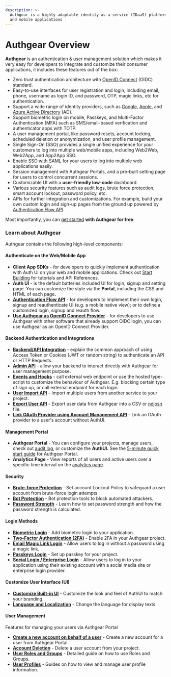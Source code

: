 ```yaml
---
description: >-
  Authgear is a highly adaptable identity-as-a-service (IDaaS) platform for web
  and mobile applications
---
```


# Authgear Overview

**Authgear** is an authentication & user management solution which makes it very easy for developers to integrate and customize their consumer applications, it includes these features out of the box:

* Zero trust authentication architecture with [OpenID Connect](https://openid.net/developers/how-connect-works/) (OIDC) standard.
* Easy-to-use interfaces for user registration and login, including email, phone, username as login ID, and password, OTP, magic links, etc for authentication.
* Support a wide range of identity providers, such as [Google](https://developers.google.com/identity), [Apple](https://support.apple.com/en-gb/guide/deployment/depa64848f3a/web), and [Azure Active Directory](https://azure.microsoft.com/en-gb/products/active-directory/) (AD).
* Support biometric login on mobile, Passkeys, and Multi-Factor Authentication (MFA) such as SMS/email-based verification and authenticator apps with TOTP.
* A user management portal, like password resets, account locking, scheduled deletion or anonymization, and user profile management.
* Single Sign-On (SSO) provides a single unified experience for your customers to log into multiple web/mobile apps, including Web2Web, Web2App, and App2App SSO.
* Enable [SSO with SAML](authentication-and-access/single-sign-on/single-sign-on-with-saml/) for your users to log into multiple web applications easily.
* Session management with Authgear Portals, and a pre-built setting page for users to control concurrent sessions.
* Customizable UI with a **user-friendly low-code** dashboard.&#x20;
* Various security features such as audit logs, brute force protection, smart account lockout, password policy, etc.
* APIs for further integration and customizations. For example, build your own custom login and sign-up pages from the ground up powered by [Authentication Flow API](https://docs.authgear.com/~/changes/anTCj6yoZ06s3pLJk5v8/reference/apis/authentication-flow-api).

Most importantly, you can [get started](https://accounts.portal.authgear.com/signup) **with Authgear for free**.

### Learn about Authgear&#x20;

Authgear contains the following high-level components:

#### Authenticate on the Web/Mobile App

* **Client App SDKs** - for developers to quickly implement authentication with Auth UI on your web and mobile applications. Check out [Start Building](get-started/start-building.md) for tutorials and API References.
* **Auth UI** - is the default batteries included UI for login, signup and setting page. You can customize the style via the **Portal**, including the CSS and HTML of each pag&#x65;**.**
* [**Authentication Flow API**](customization/custom-ui/authentication-flow-api.md) - for developers to implement their own login, signup and reauthenticate UI (e.g. a mobile native view); or to define a customized login, signup and reauth flow.
* [**Use Authgear as OpenID Connect Provider**](authentication-and-access/single-sign-on/oidc-provider.md) - for developers to use Authgear with other software that already support OIDC login, you can use Authgear as an OpenID Connect Provider.

#### Backend Authentication and Integrations

* [**Backend/API Integration**](get-started/backend-api/) - explain the common approach of using Access Token or Cookies (JWT or random string) to authenticate an API or HTTP Requests.
* [**Admin API**](api-reference/apis/admin-api/) - allow your backend to interact directly with Authgear for user management purpose.
* [**Events and Hooks**](customization/events-hooks/) - call external web endpoint or use the hosted type-script to customize the behaviour of Authgear. E.g. blocking certain type of sign up, or call external endpoint for each login.
* [**User Import API**](admin/user-management/import-users-using-user-import-api.md) - Import multiple users from another service to your project.
* [**Export User API**](admin/user-management/export-users-using-the-user-export-api.md) - Export user data from Authgear into a CSV or [ndjosn](https://github.com/ndjson/ndjson-spec) file.
* [**Link OAuth Provider using Account Management API**](customization/custom-ui/manually-link-oauth-provider-using-account-management-api.md) - Link an OAuth provider to a user's account without AuthUI.

#### Management Portal

* **Authgear Portal** - You can configure your projects, manage users, check out [audit log](admin/monitor/audit-log.md), or customize the **AuthUI.** See the [5-minute quick start guide](get-started/5-minute-guide.md) for Authgear Portal.
* **Analytics Page** - View reports of all users and active users over a specific time interval on the [analytics page](admin/monitor/analytics.md).

#### Security

* [**Brute-force Protection**](security/brute-force-protection.md) - Set account Lockout Policy to safeguard a user account from brute-force login attempts.
* [**Bot Protection**](security/bot-protection.md) - Bot protection tools to block automated attackers.
* [**Password Strength**](security/password-strength.md) - Learn how to set password strength and how the password strength is calculated.

#### Login Methods

* [**Biometric Login**](authentication-and-access/authentication/biometric.md) - Add biometric login to your application.
* [**Two-Factor Authentication (2FA)**](authentication-and-access/authentication/enable-two-factor-authentication-2fa.md) - Enable 2FA in your Authgear project.
* [**Email Magic Link Login**](authentication-and-access/authentication/add-email-magic-link-login.md) - Allow users to log in without a password using a magic link.
* [**Passkeys Login**](authentication-and-access/authentication/passkeys.md) - Set up passkey for your project.
* [**Social Login / Enterprise Login**](broken-reference) - Allow users to log in to your application using their existing account with a social media site or enterprise login provider.

#### Customize User Interface (UI)

* [**Customize Built-in UI**](customization/built-in-ui/branding.md) - Customize the look and feel of AuthUI to match your branding.
* [**Language and Localization**](customization/languages-and-localization.md) - Change the language for display texts.

#### User Management

Features for managing your users via Authgear Portal

* [**Create a new account on behalf of a user**](admin/user-management/how-to-handle-password-while-creating-accounts-for-users.md) - Create a new account for a user from Authgear Portal.
* [**Account Deletion**](admin/user-management/account-deletion.md) - Delete a user account from your project.
* [**User Roles and Groups**](admin/user-management/manage-users-roles-and-groups.md) - Detailed guide on how to use Roles and Groups.
* [**User Profiles**](admin/user-profiles/) - Guides on how to view and manage user profile information.

